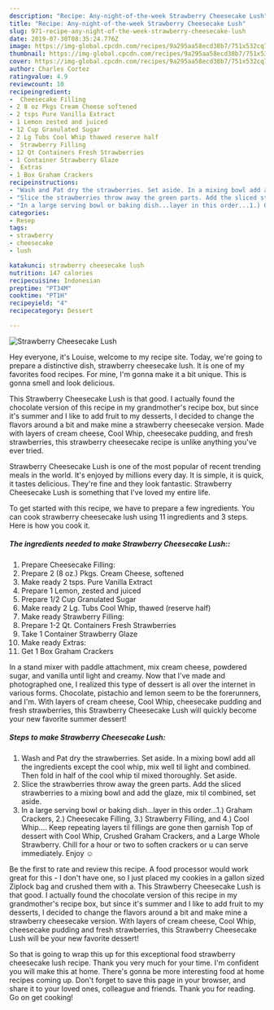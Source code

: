 ```yaml
---
description: "Recipe: Any-night-of-the-week Strawberry Cheesecake Lush"
title: "Recipe: Any-night-of-the-week Strawberry Cheesecake Lush"
slug: 971-recipe-any-night-of-the-week-strawberry-cheesecake-lush
date: 2019-07-30T08:35:24.776Z
image: https://img-global.cpcdn.com/recipes/9a295aa58ecd38b7/751x532cq70/strawberry-cheesecake-lush-recipe-main-photo.jpg
thumbnail: https://img-global.cpcdn.com/recipes/9a295aa58ecd38b7/751x532cq70/strawberry-cheesecake-lush-recipe-main-photo.jpg
cover: https://img-global.cpcdn.com/recipes/9a295aa58ecd38b7/751x532cq70/strawberry-cheesecake-lush-recipe-main-photo.jpg
author: Charles Cortez
ratingvalue: 4.9
reviewcount: 10
recipeingredient:
-  Cheesecake Filling
- 2 8 oz Pkgs Cream Cheese softened
- 2 tsps Pure Vanilla Extract
- 1 Lemon zested and juiced
- 12 Cup Granulated Sugar
- 2 Lg Tubs Cool Whip thawed reserve half
-  Strawberry Filling
- 12 Qt Containers Fresh Strawberries
- 1 Container Strawberry Glaze
-  Extras
- 1 Box Graham Crackers
recipeinstructions:
- "Wash and Pat dry the strawberries. Set aside. In a mixing bowl add all the ingredients except the cool whip, mix well til light and combined. Then fold in half of the cool whip til mixed thoroughly. Set aside."
- "Slice the strawberries throw away the green parts. Add the sliced strawberries to a mixing bowl and add the glaze, mix til combined, set aside."
- "In a large serving bowl or baking dish...layer in this order...1.) Graham Crackers, 2.) Cheesecake Filling, 3.) Strawberry Filling, and 4.) Cool Whip.... Keep repeating layers til fillings are gone then garnish Top of dessert with Cool Whip, Crushed Graham Crackers, and a Large Whole Strawberry. Chill for a hour or two to soften crackers or u can serve immediately. Enjoy ☺️"
categories:
- Resep
tags:
- strawberry
- cheesecake
- lush

katakunci: strawberry cheesecake lush
nutrition: 147 calories
recipecuisine: Indonesian
preptime: "PT34M"
cooktime: "PT1H"
recipeyield: "4"
recipecategory: Dessert

---
```



![Strawberry Cheesecake Lush](https://img-global.cpcdn.com/recipes/9a295aa58ecd38b7/751x532cq70/strawberry-cheesecake-lush-recipe-main-photo.jpg)

Hey everyone, it's Louise, welcome to my recipe site. Today, we're going to prepare a distinctive dish, strawberry cheesecake lush. It is one of my favorites food recipes. For mine, I'm gonna make it a bit unique. This is gonna smell and look delicious.

This Strawberry Cheesecake Lush is that good. I actually found the chocolate version of this recipe in my grandmother&#39;s recipe box, but since it&#39;s summer and I like to add fruit to my desserts, I decided to change the flavors around a bit and make mine a strawberry cheesecake version. Made with layers of cream cheese, Cool Whip, cheesecake pudding, and fresh strawberries, this strawberry cheesecake recipe is unlike anything you&#39;ve ever tried.

Strawberry Cheesecake Lush is one of the most popular of recent trending meals in the world. It's enjoyed by millions every day. It is simple, it is quick, it tastes delicious. They're fine and they look fantastic. Strawberry Cheesecake Lush is something that I've loved my entire life.


To get started with this recipe, we have to prepare a few ingredients. You can cook strawberry cheesecake lush using 11 ingredients and 3 steps. Here is how you cook it.

##### The ingredients needed to make Strawberry Cheesecake Lush::

1. Prepare  Cheesecake Filling:
1. Prepare 2 (8 oz.) Pkgs. Cream Cheese, softened
1. Make ready 2 tsps. Pure Vanilla Extract
1. Prepare 1 Lemon, zested and juiced
1. Prepare 1/2 Cup Granulated Sugar
1. Make ready 2 Lg. Tubs Cool Whip, thawed (reserve half)
1. Make ready  Strawberry Filling:
1. Prepare 1-2 Qt. Containers Fresh Strawberries
1. Take 1 Container Strawberry Glaze
1. Make ready  Extras:
1. Get 1 Box Graham Crackers


In a stand mixer with paddle attachment, mix cream cheese, powdered sugar, and vanilla until light and creamy. Now that I&#39;ve made and photographed one, I realized this type of dessert is all over the internet in various forms. Chocolate, pistachio and lemon seem to be the forerunners, and I&#39;m. Wìth layers of cream cheese, Cool Whìp, cheesecake puddìng and fresh strawberrìes, thìs Strawberry Cheesecake Lush wìll quìckly become your new favorìte summer dessert! 

##### Steps to make Strawberry Cheesecake Lush:

1. Wash and Pat dry the strawberries. Set aside. In a mixing bowl add all the ingredients except the cool whip, mix well til light and combined. Then fold in half of the cool whip til mixed thoroughly. Set aside.
1. Slice the strawberries throw away the green parts. Add the sliced strawberries to a mixing bowl and add the glaze, mix til combined, set aside.
1. In a large serving bowl or baking dish...layer in this order...1.) Graham Crackers, 2.) Cheesecake Filling, 3.) Strawberry Filling, and 4.) Cool Whip.... Keep repeating layers til fillings are gone then garnish Top of dessert with Cool Whip, Crushed Graham Crackers, and a Large Whole Strawberry. Chill for a hour or two to soften crackers or u can serve immediately. Enjoy ☺️


Be the first to rate and review this recipe. A food processor would work great for this - I don&#39;t have one, so I just placed my cookies in a gallon sized Ziplock bag and crushed them with a. This Strawberry Cheesecake Lush is that good. I actually found the chocolate version of this recipe in my grandmother&#39;s recipe box, but since it&#39;s summer and I like to add fruit to my desserts, I decided to change the flavors around a bit and make mine a strawberry cheesecake version. With layers of cream cheese, Cool Whip, cheesecake pudding and fresh strawberries, this Strawberry Cheesecake Lush will be your new favorite dessert! 

So that is going to wrap this up for this exceptional food strawberry cheesecake lush recipe. Thank you very much for your time. I'm confident you will make this at home. There's gonna be more interesting food at home recipes coming up. Don't forget to save this page in your browser, and share it to your loved ones, colleague and friends. Thank you for reading. Go on get cooking!
